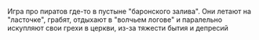Игра про пиратов где-то в пустыне "баронского залива". Они летают на "ласточке", грабят, отдыхают в "волчьем логове" и паралельно искупляют свои грехи в церкви, из-за тяжести бытия и депресий